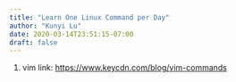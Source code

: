 ```yaml
---
title: "Learn One Linux Command per Day"
author: "Kunyi Lu"
date: 2020-03-14T23:51:15-07:00
draft: false
---
```


1. vim
   link: https://www.keycdn.com/blog/vim-commands
